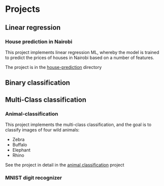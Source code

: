 # Projects

## Linear regression

### House prediction in Nairobi

This project implements linear regression ML, whereby the model is trained to predict the prices of houses in Nairobi based on a number of features.

The project is in the [house-prediction](https://github.com/Centyfano/machine-learning-portfolio/tree/main/house-prediction) directory

## Binary classification

## Multi-Class classification

### Animal-classification

This project implements the multi-class classification, and the goal is to classify images of four wild animals:

-   Zebra
-   Buffalo
-   Elephant
-   Rhino

See the project in detail in the [animal classification](https://github.com/Centyfano/machine-learning-portfolio/tree/main/animal-classification) project

### MNIST digit recognizer
